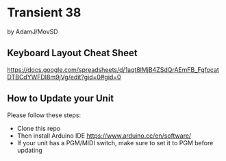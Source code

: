 # Transient 38
by AdamJ/MovSD

## Keyboard Layout Cheat Sheet
https://docs.google.com/spreadsheets/d/1aqt8lMjB4ZSdQrAEmFB_FgfocatDTBCdYWFDI8m9jVg/edit?gid=0#gid=0

## How to Update your Unit
Please follow these steps:
* Clone this repo
* Then install Arduino IDE https://www.arduino.cc/en/software/
* If your unit has a PGM/MIDI switch, make sure to set it to PGM before updating
